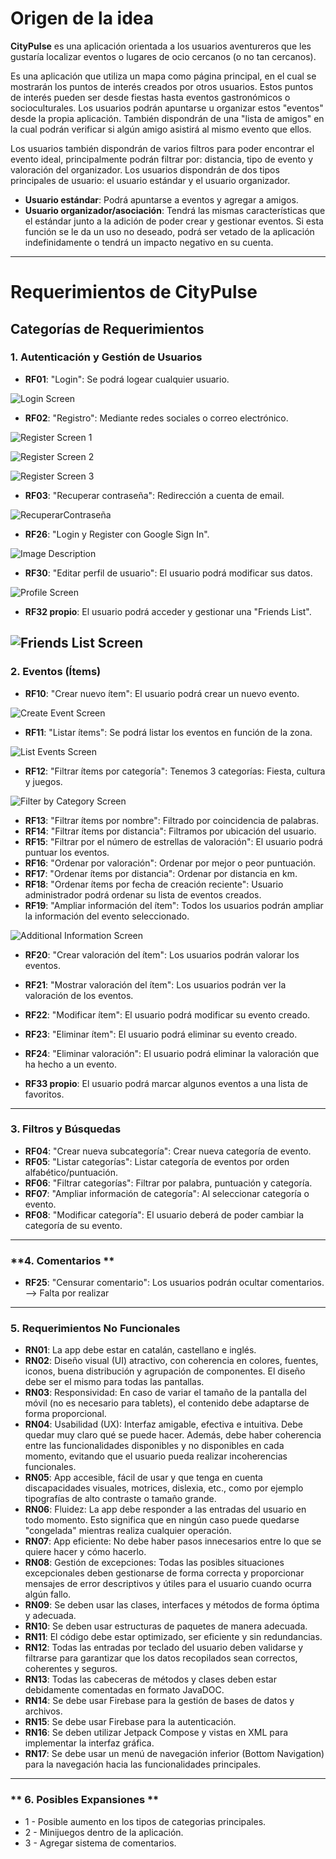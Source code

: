 # Origen de la idea

**CityPulse** es una aplicación orientada a los usuarios aventureros que les gustaría localizar eventos o lugares de ocio cercanos (o no tan cercanos).

Es una aplicación que utiliza un mapa como página principal, en el cual se mostrarán los puntos de interés creados por otros usuarios. Estos puntos de interés pueden ser desde fiestas hasta eventos gastronómicos o socioculturales. Los usuarios podrán apuntarse u organizar estos "eventos" desde la propia aplicación. También dispondrán de una "lista de amigos" en la cual podrán verificar si algún amigo asistirá al mismo evento que ellos.

Los usuarios también dispondrán de varios filtros para poder encontrar el evento ideal, principalmente podrán filtrar por: distancia, tipo de evento y valoración del organizador. Los usuarios dispondrán de dos tipos principales de usuario: el usuario estándar y el usuario organizador.

- **Usuario estándar**: Podrá apuntarse a eventos y agregar a amigos.
- **Usuario organizador/asociación**: Tendrá las mismas características que el estándar junto a la adición de poder crear y gestionar eventos. Si esta función se le da un uso no deseado, podrá ser vetado de la aplicación indefinidamente o tendrá un impacto negativo en su cuenta.

---

# Requerimientos de CityPulse

## **Categorías de Requerimientos**

### **1. Autenticación y Gestión de Usuarios**
- **RF01**: "Login": Se podrá logear cualquier usuario.

![Login Screen](https://drive.google.com/uc?export=view&id=1aEK6xUqxdZHFbHrP2sIqLTzpOb71xlR-)

- **RF02**: "Registro": Mediante redes sociales o correo electrónico.

![Register Screen 1](https://drive.google.com/uc?export=view&id=1wfIin2QSDH0EONqwx4FOyZHKwq9dZrUe)

![Register Screen 2](https://drive.google.com/uc?export=view&id=1Co4h9_cLI85iLUt4TAZYXTOs2NFj12ET)

![Register Screen 3](https://drive.google.com/uc?export=view&id=1wL7yB5HFa9r8vqouOMk4TsqzVvoe7hOE)

- **RF03**: "Recuperar contraseña": Redirección a cuenta de email.

![RecuperarContraseña](https://drive.google.com/uc?export=view&id=14BRuSe1Iayq9inL19NLKau_f9r5DI4h-)

- **RF26**: "Login y Register con Google Sign In".

![Image Description](https://drive.google.com/uc?export=view&id=1BtPon-qQ3YgNV5NyVT3OF1V5bqZrU1vu)

- **RF30**: "Editar perfil de usuario": El usuario podrá modificar sus datos.

![Profile Screen](https://drive.google.com/uc?export=view&id=1BtPon-qQ3YgNV5NyVT3OF1V5bqZrU1vu)

- **RF32 propio**: El usuario podrá acceder y gestionar una "Friends List".

![Friends List Screen](https://drive.google.com/uc?export=view&id=1j8jeEgebzq90YJ5AzAPKen72up9nel0I)
---

### **2. Eventos (Ítems)**
- **RF10**: "Crear nuevo ítem": El usuario podrá crear un nuevo evento.

![Create Event Screen](https://drive.google.com/uc?export=view&id=1F0p163t8v_7na9jv2HfF4K8TxaroRk2K)

- **RF11**: "Listar ítems": Se podrá listar los eventos en función de la zona.

![List Events Screen](https://drive.google.com/uc?export=view&id=1kSNKK50ow1WZW6SnQQu-Jqo3TrTdbAgb)

- **RF12**: "Filtrar ítems por categoría": Tenemos 3 categorías: Fiesta, cultura y juegos.

![Filter by Category Screen](https://drive.google.com/uc?export=view&id=1EgyE7VNvQUYK2g3btwbhiNurSpVO4Inu)

- **RF13**: "Filtrar ítems por nombre": Filtrado por coincidencia de palabras.
- **RF14**: "Filtrar ítems por distancia": Filtramos por ubicación del usuario.
- **RF15**: "Filtrar por el número de estrellas de valoración": El usuario podrá puntuar los eventos.
- **RF16**: "Ordenar por valoración": Ordenar por mejor o peor puntuación.
- **RF17**: "Ordenar ítems por distancia": Ordenar por distancia en km.
- **RF18**: "Ordenar ítems por fecha de creación reciente": Usuario administrador podrá ordenar su lista de eventos creados.
- **RF19**: "Ampliar información del ítem": Todos los usuarios podrán ampliar la información del evento seleccionado.

![Additional Information Screen](https://drive.google.com/uc?export=view&id=1NL7rIjY_pjvRa3kFVIKfbhmbnr8AalAm)

- **RF20**: "Crear valoración del ítem": Los usuarios podrán valorar los eventos.
- **RF21**: "Mostrar valoración del ítem": Los usuarios podrán ver la valoración de los eventos.
- **RF22**: "Modificar ítem": El usuario podrá modificar su evento creado.

- **RF23**: "Eliminar ítem": El usuario podrá eliminar su evento creado.

- **RF24**: "Eliminar valoración": El usuario podrá eliminar la valoración que ha hecho a un evento.
- **RF33 propio**: El usuario podrá marcar algunos eventos a una lista de favoritos.

---

### **3. Filtros y Búsquedas**
- **RF04**: "Crear nueva subcategoría": Crear nueva categoría de evento.
- **RF05**: "Listar categorías": Listar categoría de eventos por orden alfabético/puntuación.
- **RF06**: "Filtrar categorías": Filtrar por palabra, puntuación y categoría.
- **RF07**: "Ampliar información de categoría": Al seleccionar categoría o evento.
- **RF08**: "Modificar categoría": El usuario deberá de poder cambiar la categoría de su evento.

---

### **4. Comentarios **
- **RF25**: "Censurar comentario": Los usuarios podrán ocultar comentarios. --> Falta por realizar

---

### **5. Requerimientos No Funcionales**
- **RN01**: La app debe estar en catalán, castellano e inglés.
- **RN02**: Diseño visual (UI) atractivo, con coherencia en colores, fuentes, iconos, buena distribución y agrupación de componentes. El diseño debe ser el mismo para todas las pantallas.
- **RN03**: Responsividad: En caso de variar el tamaño de la pantalla del móvil (no es necesario para tablets), el contenido debe adaptarse de forma proporcional.
- **RN04**: Usabilidad (UX): Interfaz amigable, efectiva e intuitiva. Debe quedar muy claro qué se puede hacer. Además, debe haber coherencia entre las funcionalidades disponibles y no disponibles en cada momento, evitando que el usuario pueda realizar incoherencias funcionales.
- **RN05**: App accesible, fácil de usar y que tenga en cuenta discapacidades visuales, motrices, dislexia, etc., como por ejemplo tipografías de alto contraste o tamaño grande.
- **RN06**: Fluidez: La app debe responder a las entradas del usuario en todo momento. Esto significa que en ningún caso puede quedarse "congelada" mientras realiza cualquier operación.
- **RN07**: App eficiente: No debe haber pasos innecesarios entre lo que se quiere hacer y cómo hacerlo.
- **RN08**: Gestión de excepciones: Todas las posibles situaciones excepcionales deben gestionarse de forma correcta y proporcionar mensajes de error descriptivos y útiles para el usuario cuando ocurra algún fallo.
- **RN09**: Se deben usar las clases, interfaces y métodos de forma óptima y adecuada.
- **RN10**: Se deben usar estructuras de paquetes de manera adecuada.
- **RN11**: El código debe estar optimizado, ser eficiente y sin redundancias.
- **RN12**: Todas las entradas por teclado del usuario deben validarse y filtrarse para garantizar que los datos recopilados sean correctos, coherentes y seguros.
- **RN13**: Todas las cabeceras de métodos y clases deben estar debidamente comentadas en formato JavaDOC.
- **RN14**: Se debe usar Firebase para la gestión de bases de datos y archivos.
- **RN15**: Se debe usar Firebase para la autenticación.
- **RN16**: Se deben utilizar Jetpack Compose y vistas en XML para implementar la interfaz gráfica.
- **RN17**: Se debe usar un menú de navegación inferior (Bottom Navigation) para la navegación hacia las funcionalidades principales.

---

### ** 6. Posibles Expansiones **
- 1 - Posible aumento en los tipos de categorias principales.
- 2 - Minijuegos dentro de la aplicación.
- 3 - Agregar sistema de comentarios.
